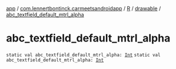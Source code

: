 [app](../../../index.md) / [com.lennertbontinck.carmeetsandroidapp](../../index.md) / [R](../index.md) / [drawable](index.md) / [abc_textfield_default_mtrl_alpha](./abc_textfield_default_mtrl_alpha.md)

# abc_textfield_default_mtrl_alpha

`static val abc_textfield_default_mtrl_alpha: `[`Int`](https://kotlinlang.org/api/latest/jvm/stdlib/kotlin/-int/index.html)
`static val abc_textfield_default_mtrl_alpha: `[`Int`](https://kotlinlang.org/api/latest/jvm/stdlib/kotlin/-int/index.html)